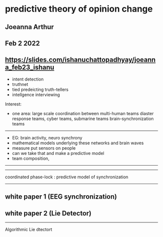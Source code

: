 # predictive theory of opinion change
## Joeanna Arthur
## Feb 2 2022

## https://slides.com/ishanuchattopadhyay/joeanna_feb23_ishanu


* intent detection
* truthnet
* tied predeicting truth-tellers
* intellgence interviewing

Interest:

* one area: large scale coordination between multi-human teams
diaster response teams, cyber teams, submarine teams
brain-synchronization teams
--------------------------------------------------------------------
* EG: brain activity, neuro synchrony
* mathematical models underlying these networks and brain waves
* measure put sensors on people
* can we take that and make a predictive model
* team composition, 
------------------------------------------
-----------------------------------------------

coordinated  phase-lock : 
predictive model of synchronization

--------------------------------------------------

## white paper 1 (EEG synchronization)

## white paper 2 (Lie Detector)


-------------------------

Algorithmic Lie dtectort






